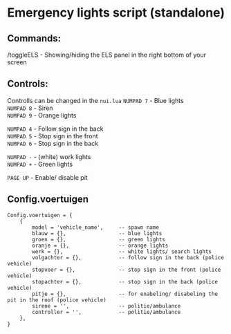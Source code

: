# Emergency lights script (standalone)

## Commands:
/toggleELS - Showing/hiding the ELS panel in the right bottom of your screen

## Controls:
Controlls can be changed in the `nui.lua`
`NUMPAD 7` - Blue lights </br>
`NUMPAD 8` - Siren </br>
`NUMPAD 9` - Orange lights

`NUMPAD 4` - Follow sign in the back </br>
`NUMPAD 5` - Stop sign in the front </br>
`NUMPAD 6` - Stop sign in the back

`NUMPAD -` - (white) work lights </br>
`NUMPAD +` - Green lights

`PAGE UP` - Enable/ disable pit

## Config.voertuigen
```
Config.voertuigen = {
    {
        model = 'vehicle_name',     -- spawn name
        blauw = {},                 -- blue lights
        groen = {},                 -- green lights
        oranje = {},                -- orange lights
        werk = {},                  -- white lights/ search lights
        volgachter = {},            -- follow sign in the back (police vehicle)
        stopvoor = {},              -- stop sign in the front (police vehicle)
        stopachter = {},            -- stop sign in the back (police vehicle)
        pitje = {},                 -- for enabeling/ disabeling the pit in the roof (police vehicle)
        sirene = '',                -- politie/ambulance
        controller = '',            -- politie/ambulance
    },
}
```
